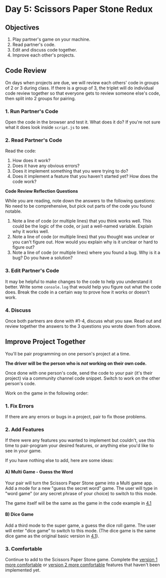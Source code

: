 # Day 5: Scissors Paper Stone Redux

## Objectives

1. Play partner's game on your machine.
2. Read partner's code.
3. Edit and discuss code together.
4. Improve each other's projects.

## Code Review

On days when projects are due, we will review each others' code in groups of 2 or 3 during class. If there is a group of 3, the triplet will do individual code review together so that everyone gets to review someone else's code, then split into 2 groups for pairing.

### 1. Run Partner's Code

Open the code in the browser and test it. What does it do? If you're not sure what it does look inside `script.js` to see.

### 2. Read Partner's Code

Read the code:

1. How does it work?
2. Does it have any obvious errors?
3. Does it implement something that you were trying to do?
4. Does it implement a feature that you haven't started yet? How does the code work?

**Code Review Reflection Questions**

While you are reading, note down the answers to the following questions: No need to be comprehensive, but pick out parts of the code you found notable.

1. Note a line of code (or multiple lines) that you think works well. This could be the logic of the code, or just a well-named variable. Explain why it works well.
2. Note a line of code (or multiple lines) that you thought was unclear or you can't figure out. How would you explain why is it unclear or hard to figure out?
3. Note a line of code (or multiple lines) where you found a bug. Why is it a bug? Do you have a solution?

### 3. Edit Partner's Code

It may be helpful to make changes to the code to help you understand it better. Write some `console.log` that would help you figure out what the code does. Break the code in a certain way to prove how it works or doesn't work.

### 4. Discuss

Once both partners are done with #1-4, discuss what you saw. Read out and review together the answers to the 3 questions you wrote down from above.

## Improve Project Together

You'll be pair programming on one person's project at a time.

**The driver will be the person who is **_**not**_** working on their own code.**

Once done with one person's code, send the code to your pair (it's their project) via a community channel code snippet. Switch to work on the other person's code.

Work on the game in the following order:

### 1. Fix Errors

If there are any errors or bugs in a project, pair to fix those problems.

### 2. Add Features

If there were any features you wanted to implement but couldn't, use this time to pair-program your desired features, or anything else you'd like to see in your game.

If you have nothing else to add, here are some ideas:

#### A) Multi Game - Guess the Word

Your pair will turn the Scissors Paper Stone game into a Multi game app. Add a mode for a new "guess the secret word" game. The user will type in "word game" (or any secret phrase of your choice) to switch to this mode.&#x20;

The game itself will be the same as the game in the code example in [4.1](../4-conditional-logic/4.1-intro-to-logic.md#simple-conditional-example-secret-phrase)

#### B) Dice Game

Add a third mode to the super game, a guess the dice roll game. The user will enter "dice game" to switch to this mode. (The dice game is the same dice game as the original basic version in [4.1](../4-conditional-logic/4.1-intro-to-logic.md#dice-game)).

### 3. Comfortable

Continue to add to the Scissors Paper Stone game. Complete the [version 1 more comfortable](../projects/project-1-scissors-paper-stone/project-1-scissors-paper-stone-part-1.md#more-comfortable) or [version 2 more comfortable](../projects/project-1-scissors-paper-stone/project-1-scissors-paper-stone-part-2.md#more-comfortable) features that haven't been implemented yet.
